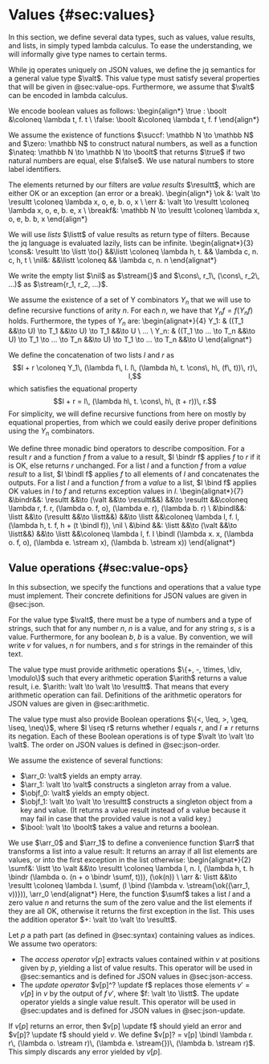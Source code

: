 # Values {#sec:values}

In this section, we define several data types, such as
values, value results, and lists, in simply typed lambda calculus.
To ease the understanding, we will informally give type names to certain terms.

While jq operates uniquely on JSON values,
we define the jq semantics for a general value type $\valt$.
This value type must satisfy several properties that will be given in @sec:value-ops.
Furthermore, we assume that $\valt$ can be encoded in lambda calculus.

We encode boolean values as follows:
\begin{align*}
\true : \boolt &\coloneq \lambda t\, f. t \\
\false: \boolt &\coloneq \lambda t\, f. f
\end{align*}

We assume the existence of functions
$\succf: \mathbb N \to \mathbb N$ and
$\zero: \mathbb N$ to construct natural numbers, as well as a function
$\nateq: \mathbb N \to \mathbb N \to \boolt$ that returns
$\true$ if two natural numbers are equal, else $\false$.
We use natural numbers to store label identifiers.

The elements returned by our filters are _value results_ $\resultt$, which are
either OK or an exception (an error or a break).
\begin{align*}
\ok    &: \valt \to \resultt \coloneq \lambda x\, o\, e\, b. o\, x \\
\err   &: \valt \to \resultt \coloneq \lambda x\, o\, e\, b. e\, x \\
\breakf&:  \mathbb N \to \resultt \coloneq \lambda x\, o\, e\, b. b\, x
\end{align*}

We will use _lists_ $\listt$ of value results as return type of filters.
Because the jq language is evaluated lazily, lists can be infinite.
\begin{alignat*}{3}
\cons&: \resultt \to \listt \to{} &&\listt \coloneq \lambda h\, t. && \lambda c\, n. c\, h\, t \\
\nil&:                                  &&\listt \coloneq                && \lambda c\, n. n
\end{alignat*}

We write the empty list
$\nil$ as $\stream{}$ and
$\cons\, r_1\, (\cons\, r_2\, ...)$ as $\stream{r_1, r_2, ...}$.

We assume the existence of a set of Y combinators $Y_n$ that we will use to
define recursive functions of arity $n$.
For each $n$, we have that $Y_n f = f (Y_n f)$ holds.
Furthermore, the types of $Y_n$ are:
\begin{alignat*}{4}
Y_1: & ((T_1                 &&\to U) \to T_1                 &&\to U) \to T_1                 &&\to U \\
... \\
Y_n: & ((T_1 \to ... \to T_n &&\to U) \to T_1 \to ... \to T_n &&\to U) \to T_1 \to ... \to T_n &&\to U
\end{alignat*}

We define the concatenation of two lists $l$ and $r$ as
$$l + r \coloneq Y_1\, (\lambda f\, l. l\, (\lambda h\, t. \cons\, h\, (f\, t))\, r)\, l,$$
which satisfies the equational property
$$l + r = l\, (\lambda h\, t. \cons\, h\, (t + r))\, r.$$
For simplicity, we will define recursive functions from here on mostly by equational properties,
from which we could easily derive proper definitions using the $Y_n$ combinators.

We define three monadic bind operators to describe composition.
For a result $r$ and a function $f$ from a value to a result,
$l \bindr f$ applies $f$ to $r$ if it is OK, else returns $r$ unchanged.
For a list $l$ and a function $f$ from a _value result_ to a list,
$l \bindl f$ applies $f$ to all elements of $l$ and concatenates the outputs.
For a list $l$ and a function $f$ from a _value_ to a list,
$l \bind f$ applies OK values in $l$ to $f$ and returns exception values in $l$.
\begin{alignat*}{7}
&\bindr&&: \resultt &&\to (\valt &&\to \resultt&&) &&\to \resultt &&\coloneq \lambda r\, f. r\, (\lambda o. f\, o)\, (\lambda e. r)\, (\lambda b. r) \\
&\bindl&&: \listt &&\to (\resultt &&\to \listt&&) &&\to \listt &&\coloneq \lambda l\, f. l\, (\lambda h\, t. f\, h + (t \bindl f))\, \nil \\
&\bind &&: \listt &&\to (\valt &&\to \listt&&) &&\to \listt &&\coloneq \lambda l\, f. l \bindl (\lambda x. x\, (\lambda o. f\, o)\, (\lambda e. \stream x)\, (\lambda b. \stream x))
\end{alignat*}


## Value operations {#sec:value-ops}

In this subsection, we specify the functions and operations
that a value type must implement.
Their concrete definitions for JSON values are given in @sec:json.

For the value type $\valt$, there must be a type of numbers and a type of strings, such that
for any number $n$, $n$ is a value, and
for any string $s$, $s$ is a value.
Furthermore, for any boolean $b$, $b$ is a value.
By convention, we will write
$v$ for values,
$n$ for numbers, and
$s$ for strings
in the remainder of this text.

The value type must provide arithmetic operations $\{+, -, \times, \div, \modulo\}$
such that every arithmetic operation $\arith$ returns a value result, i.e.
$\arith: \valt \to \valt \to \resultt$.
That means that every arithmetic operation can fail.
Definitions of the arithmetic operators for JSON values are given in @sec:arithmetic.

The value type must also provide Boolean operations
$\{<, \leq, >, \geq, \iseq, \neq\}$, where
$l \iseq r$ returns whether $l$ equals $r$, and
$l \neq r$ returns its negation.
Each of these Boolean operations is of type $\valt \to \valt \to \valt$.
The order on JSON values is defined in @sec:json-order.

We assume the existence of several functions:

- $\arr_0: \valt$ yields an empty array.
- $\arr_1: \valt \to \valt$ constructs a singleton array from a value.
- $\objf_0: \valt$ yields an empty object.
- $\objf_1: \valt \to \valt \to \resultt$ constructs a singleton object from a key and value.
  (It returns a value result instead of a value because it
  may fail in case that the provided value is not a valid key.)
- $\bool: \valt \to \boolt$ takes a value and returns a boolean.

We use $\arr_0$ and $\arr_1$ to define a convenience function $\arr$
that transforms a list into a value result:
It returns an array if all list elements are values, or into
the first exception in the list otherwise:
\begin{alignat*}{2}
\sumf&: \listt \to \valt &&\to \resultt \coloneq \lambda l\, n. l\, (\lambda h\, t. h \bindr (\lambda o. (n + o \bindr \sumf\, t)))\, (\ok(n)) \\
\arr &: \listt           &&\to \resultt \coloneq \lambda l. \sumf\, (l \bind (\lambda v. \stream{\ok((\arr_1\, v))}))\, \arr_0
\end{alignat*}
Here, the function $\sumf$ takes a list $l$ and a zero value $n$ and
returns the sum of the zero value and the list elements if they are all OK,
otherwise it returns the first exception in the list.
This uses the addition operator $+: \valt \to \valt \to \resultt$.

Let $p$ a path part (as defined in @sec:syntax) containing values as indices.
We assume two operators:

- The _access operator_ $v[p]$ extracts values contained within $v$
  at positions given by $p$, yielding a list of value results.
  This operator will be used in @sec:semantics and
  is defined for JSON values in @sec:json-access.
- The _update operator_ $v[p]^? \update f$ replaces
  those elements $v' = v[p]$ in $v$ by
  the output of $f\, v'$, where $f: \valt \to \listt$.
  The update operator yields a single value result.
  This operator will be used in @sec:updates and
  is defined for JSON values in @sec:json-update.

If $v[p]$ returns an error, then
$v[p] \update f$ should yield an error and
$v[p]? \update f$ should yield $v$.
We define $v[p]? = v[p] \bindl \lambda r. r\, (\lambda o. \stream r)\, (\lambda e. \stream{})\, (\lambda b. \stream r)$.
This simply discards any error yielded by $v[p]$.
